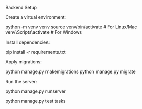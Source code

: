 Backend Setup

Create a virtual environment:

python -m venv venv
source venv/bin/activate # For Linux/Mac
venv\Scripts\activate  # For Windows

Install dependencies:

pip install -r requirements.txt

Apply migrations:

python manage.py makemigrations
python manage.py migrate

Run the server:

python manage.py runserver

python manage.py test tasks 

